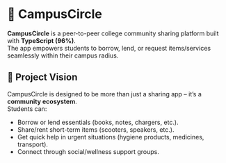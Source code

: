 # 🚀 CampusCircle

**CampusCircle** is a peer-to-peer college community sharing platform built with **TypeScript (96%)**.  
The app empowers students to borrow, lend, or request items/services seamlessly within their campus radius.



## 📌 Project Vision
CampusCircle is designed to be more than just a sharing app – it’s a **community ecosystem**.  
Students can:
- Borrow or lend essentials (books, notes, chargers, etc.).
- Share/rent short-term items (scooters, speakers, etc.).
- Get quick help in urgent situations (hygiene products, medicines, transport).
- Connect through social/wellness support groups.
